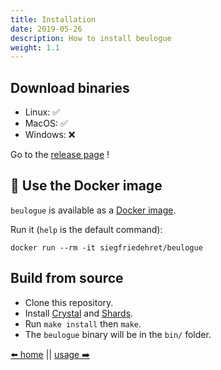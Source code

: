 ```yaml
---
title: Installation
date: 2019-05-26
description: How to install beulogue
weight: 1.1
---
```


## Download binaries

- Linux: :white_check_mark:
- MacOS: :white_check_mark:
- Windows: :x:

Go to the [release page](https://github.com/SiegfriedEhret/beulogue/releases) !

## :whale: Use the Docker image

`beulogue` is available as a [Docker image](https://hub.docker.com/r/siegfriedehret/beulogue).

Run it (`help` is the default command):

```shell
docker run --rm -it siegfriedehret/beulogue
```

## Build from source

- Clone this repository.
- Install [Crystal](https://crystal-lang.org/) and [Shards](https://github.com/crystal-lang/shards).
- Run `make install` then `make`.
- The `beulogue` binary will be in the `bin/` folder.

[⬅️ home](/en/) || [usage ➡️](/en/usage/usage.html)